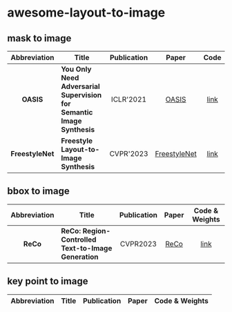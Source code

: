 # awesome-layout-to-image

## mask to image

|Abbreviation|Title|Publication|Paper|Code|
|:---:|---|:---:|:---:|:---:|
|**OASIS**|**You Only Need Adversarial Supervision for Semantic Image Synthesis**|ICLR'2021|[OASIS](https://arxiv.org/abs/2012.04781)|[link](https://github.com/boschresearch/OASIS)|
|**FreestyleNet**|**Freestyle Layout-to-Image Synthesis**|CVPR'2023|[FreestyleNet](https://arxiv.org/abs/2303.14412)|[link](https://github.com/essunny310/FreestyleNet)|

## bbox to image

|Abbreviation|Title|Publication|Paper|Code & Weights|
|:---:|---|:---:|:---:|:---:|
|**ReCo**|**ReCo: Region-Controlled Text-to-Image Generation**|CVPR2023|[ReCo](https://openaccess.thecvf.com/content/CVPR2023/papers/Yang_ReCo_Region-Controlled_Text-to-Image_Generation_CVPR_2023_paper.pdf)|[link](https://github.com/microsoft/ReCo)

## key point to image

|Abbreviation|Title|Publication|Paper|Code & Weights|
|:---:|---|:---:|:---:|:---:|
